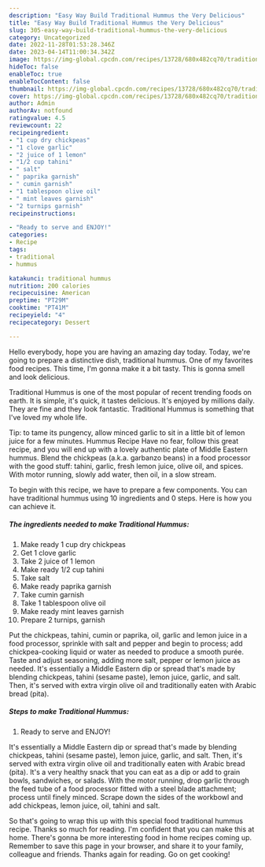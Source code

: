```yaml
---
description: "Easy Way Build Traditional Hummus the Very Delicious"
title: "Easy Way Build Traditional Hummus the Very Delicious"
slug: 305-easy-way-build-traditional-hummus-the-very-delicious
category: Uncategorized
date: 2022-11-28T01:53:28.346Z
date: 2023-04-14T11:00:34.342Z
image: https://img-global.cpcdn.com/recipes/13728/680x482cq70/traditional-hummus-recipe-main-photo.jpg
hideToc: false
enableToc: true
enableTocContent: false
thumbnail: https://img-global.cpcdn.com/recipes/13728/680x482cq70/traditional-hummus-recipe-main-photo.jpg
cover: https://img-global.cpcdn.com/recipes/13728/680x482cq70/traditional-hummus-recipe-main-photo.jpg
author: Admin
authorAv: notfound
ratingvalue: 4.5
reviewcount: 22
recipeingredient:
- "1 cup dry chickpeas"
- "1 clove garlic"
- "2 juice of 1 lemon"
- "1/2 cup tahini"
- " salt"
- " paprika garnish"
- " cumin garnish"
- "1 tablespoon olive oil"
- " mint leaves garnish"
- "2 turnips garnish"
recipeinstructions:

- "Ready to serve and ENJOY!"
categories:
- Recipe
tags:
- traditional
- hummus

katakunci: traditional hummus 
nutrition: 200 calories
recipecuisine: American
preptime: "PT29M"
cooktime: "PT41M"
recipeyield: "4"
recipecategory: Dessert

---
```



Hello everybody, hope you are having an amazing day today. Today, we're going to prepare a distinctive dish, traditional hummus. One of my favorites food recipes. This time, I'm gonna make it a bit tasty. This is gonna smell and look delicious.

Traditional Hummus is one of the most popular of recent trending foods on earth. It is simple, it's quick, it tastes delicious. It's enjoyed by millions daily. They are fine and they look fantastic. Traditional Hummus is something that I've loved my whole life.

Tip: to tame its pungency, allow minced garlic to sit in a little bit of lemon juice for a few minutes. Hummus Recipe Have no fear, follow this great recipe, and you will end up with a lovely authentic plate of Middle Eastern hummus. Blend the chickpeas (a.k.a. garbanzo beans) in a food processor with the good stuff: tahini, garlic, fresh lemon juice, olive oil, and spices. With motor running, slowly add water, then oil, in a slow stream.


To begin with this recipe, we have to prepare a few components. You can have traditional hummus using 10 ingredients and 0 steps. Here is how you can achieve it.

<!--inarticleads1-->

##### The ingredients needed to make Traditional Hummus:

1. Make ready 1 cup dry chickpeas
1. Get 1 clove garlic
1. Take 2 juice of 1 lemon
1. Make ready 1/2 cup tahini
1. Take  salt
1. Make ready  paprika garnish
1. Take  cumin garnish
1. Take 1 tablespoon olive oil
1. Make ready  mint leaves garnish
1. Prepare 2 turnips, garnish


Put the chickpeas, tahini, cumin or paprika, oil, garlic and lemon juice in a food processor, sprinkle with salt and pepper and begin to process; add chickpea-cooking liquid or water as needed to produce a smooth purée. Taste and adjust seasoning, adding more salt, pepper or lemon juice as needed. It&#39;s essentially a Middle Eastern dip or spread that&#39;s made by blending chickpeas, tahini (sesame paste), lemon juice, garlic, and salt. Then, it&#39;s served with extra virgin olive oil and traditionally eaten with Arabic bread (pita). 

<!--inarticleads2-->

##### Steps to make Traditional Hummus:


1. Ready to serve and ENJOY!

It&#39;s essentially a Middle Eastern dip or spread that&#39;s made by blending chickpeas, tahini (sesame paste), lemon juice, garlic, and salt. Then, it&#39;s served with extra virgin olive oil and traditionally eaten with Arabic bread (pita). It&#39;s a very healthy snack that you can eat as a dip or add to grain bowls, sandwiches, or salads. With the motor running, drop garlic through the feed tube of a food processor fitted with a steel blade attachment; process until finely minced. Scrape down the sides of the workbowl and add chickpeas, lemon juice, oil, tahini and salt. 

So that's going to wrap this up with this special food traditional hummus recipe. Thanks so much for reading. I'm confident that you can make this at home. There's gonna be more interesting food in home recipes coming up. Remember to save this page in your browser, and share it to your family, colleague and friends. Thanks again for reading. Go on get cooking!
